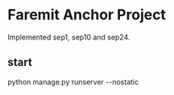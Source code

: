 # Faremit Anchor Project
Implemented sep1, sep10 and sep24.
## start
python manage.py runserver --nostatic
